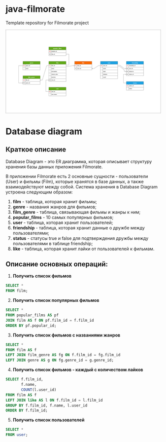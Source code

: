 # java-filmorate
Template repository for Filmorate project  
  
  
![Image database diagram](https://github.com/SergeiBrin/java-filmorate/blob/controllers-films-users/Diagram%20Filmorate.png)

# Database diagram  
## Краткое описание
Database Diagram - это ER диаграмма, которая описывает структуру хранения базы данных приложения Filmorate. 

  В приложении Filmorate есть 2 основные сущности - пользователи (User) и фильмы (Film), которые хранятся в базе данных, а также взаимодействуют между собой. Система хранения в Database Diagram устроена следующим образом:
1. **film** - таблица, которая хранит фильмы;
2. **genre** - названия жанров для фильмов;
3. **film_genre** - таблица, связывающая фильмы и жанры к ним; 
4. **popular_films** - 10 самых популярных фильмов;
5. **user** - таблица, которая хранит пользователей;
6. **friendship** - таблица, которая хранит данные о дружбе между пользователями;
7. **status** - статусы true и false для подтверждения дружбы между пользователями в таблице friendship;
8. **like** - таблица, которая хранит лайки от пользователей к фильмам.
  
## Описание основных операций:
1. **Получить список фильмов**
```sql 
SELECT *
FROM film;
```
2. **Получить список популярных фильмов**
```sql
SELECT *
FROM popular_films AS pf
JOIN film AS f ON pf.film_id = f.film_id
ORDER BY pf.popular_id;
```
3. **Получить список фильмов с названиями жанров**
```sql
SELECT *
FROM film AS f
LEFT JOIN film_genre AS fg ON f.film_id = fg.film_id
LEFT JOIN genre AS g ON fg.genre_id = g.genre_id;
```
4. **Получить список фильмов - каждый с количеством лайков**
```sql 
SELECT f.film_id, 
       f.name,
       COUNT(l.user_id)
FROM film AS f
LEFT JOIN like AS l ON f.film_id = l.film_id
GROUP BY f.film_id, f.name, l.user_id
ORDER BY f.film_id;
```  
5. **Получить список пользователей**
```sql 
SELECT *
FROM user;
```
